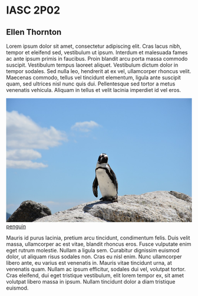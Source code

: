 # IASC 2P02
## Ellen Thornton

Lorem ipsum dolor sit amet, consectetur adipiscing elit. Cras lacus nibh, tempor et eleifend sed, vestibulum ut ipsum. Interdum et malesuada fames ac ante ipsum primis in faucibus. Proin blandit arcu porta massa commodo suscipit. Vestibulum tempus laoreet aliquet. Vestibulum dictum dolor in tempor sodales. Sed nulla leo, hendrerit at ex vel, ullamcorper rhoncus velit. Maecenas commodo, tellus vel tincidunt elementum, ligula ante suscipit quam, sed ultrices nisl nunc quis dui. Pellentesque sed tortor a metus venenatis vehicula. Aliquam in tellus et velit lacinia imperdiet id vel eros. 

![](images/penguin-657527_960_720.jpg)
[penguin](https://en.wikipedia.org/wiki/Penguin)

Mauris id purus lacinia, pretium arcu tincidunt, condimentum felis. Duis velit massa, ullamcorper ac est vitae, blandit rhoncus eros. Fusce vulputate enim eget rutrum molestie. Nullam a ligula sem. Curabitur dignissim euismod dolor, ut aliquam risus sodales non. Cras eu nisl enim. Nunc ullamcorper libero ante, eu varius est venenatis in. Mauris vitae tincidunt urna, at venenatis quam. Nullam ac ipsum efficitur, sodales dui vel, volutpat tortor. Cras eleifend, dui eget tristique vestibulum, elit lorem tempor ex, sit amet volutpat libero massa in ipsum. Nullam tincidunt dolor a diam tristique euismod.
